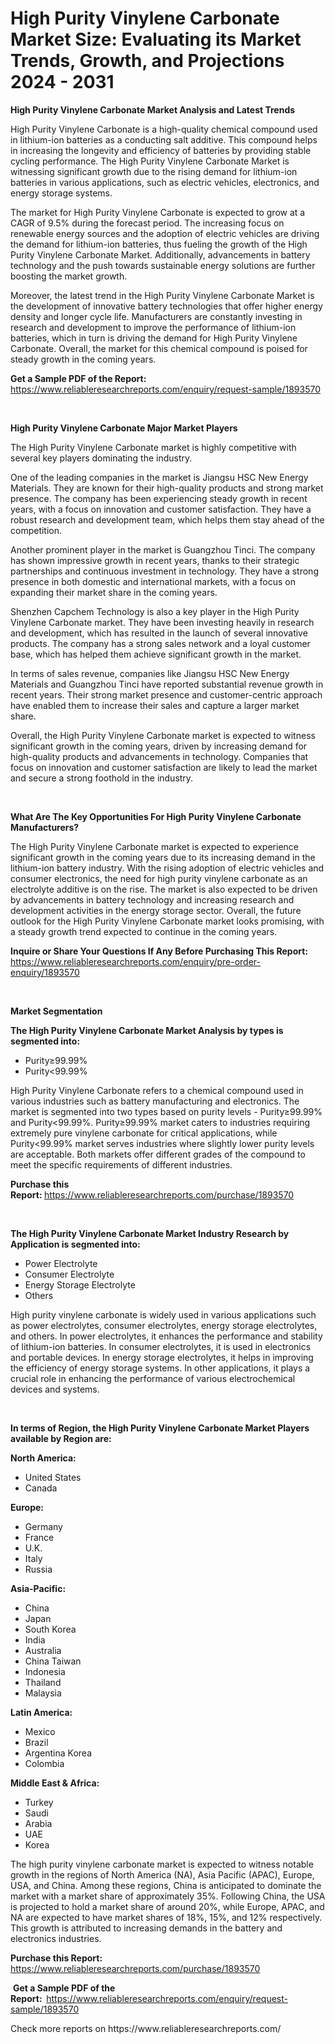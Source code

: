 <p><h1>High Purity Vinylene Carbonate Market Size: Evaluating its Market Trends, Growth, and Projections 2024 - 2031</h1></p><p><strong>High Purity Vinylene Carbonate Market Analysis and Latest Trends</strong></p>
<p><p>High Purity Vinylene Carbonate is a high-quality chemical compound used in lithium-ion batteries as a conducting salt additive. This compound helps in increasing the longevity and efficiency of batteries by providing stable cycling performance. The High Purity Vinylene Carbonate Market is witnessing significant growth due to the rising demand for lithium-ion batteries in various applications, such as electric vehicles, electronics, and energy storage systems.</p><p>The market for High Purity Vinylene Carbonate is expected to grow at a CAGR of 9.5% during the forecast period. The increasing focus on renewable energy sources and the adoption of electric vehicles are driving the demand for lithium-ion batteries, thus fueling the growth of the High Purity Vinylene Carbonate Market. Additionally, advancements in battery technology and the push towards sustainable energy solutions are further boosting the market growth.</p><p>Moreover, the latest trend in the High Purity Vinylene Carbonate Market is the development of innovative battery technologies that offer higher energy density and longer cycle life. Manufacturers are constantly investing in research and development to improve the performance of lithium-ion batteries, which in turn is driving the demand for High Purity Vinylene Carbonate. Overall, the market for this chemical compound is poised for steady growth in the coming years.</p></p>
<p><strong>Get a Sample PDF of the Report:&nbsp;</strong> <a href="https://www.reliableresearchreports.com/enquiry/request-sample/1893570">https://www.reliableresearchreports.com/enquiry/request-sample/1893570</a></p>
<p>&nbsp;</p>
<p><strong>High Purity Vinylene Carbonate Major Market Players</strong></p>
<p><p>The High Purity Vinylene Carbonate market is highly competitive with several key players dominating the industry. </p><p>One of the leading companies in the market is Jiangsu HSC New Energy Materials. They are known for their high-quality products and strong market presence. The company has been experiencing steady growth in recent years, with a focus on innovation and customer satisfaction. They have a robust research and development team, which helps them stay ahead of the competition.</p><p>Another prominent player in the market is Guangzhou Tinci. The company has shown impressive growth in recent years, thanks to their strategic partnerships and continuous investment in technology. They have a strong presence in both domestic and international markets, with a focus on expanding their market share in the coming years.</p><p>Shenzhen Capchem Technology is also a key player in the High Purity Vinylene Carbonate market. They have been investing heavily in research and development, which has resulted in the launch of several innovative products. The company has a strong sales network and a loyal customer base, which has helped them achieve significant growth in the market.</p><p>In terms of sales revenue, companies like Jiangsu HSC New Energy Materials and Guangzhou Tinci have reported substantial revenue growth in recent years. Their strong market presence and customer-centric approach have enabled them to increase their sales and capture a larger market share.</p><p>Overall, the High Purity Vinylene Carbonate market is expected to witness significant growth in the coming years, driven by increasing demand for high-quality products and advancements in technology. Companies that focus on innovation and customer satisfaction are likely to lead the market and secure a strong foothold in the industry.</p></p>
<p>&nbsp;</p>
<p><strong>What Are The Key Opportunities For High Purity Vinylene Carbonate Manufacturers?</strong></p>
<p><p>The High Purity Vinylene Carbonate market is expected to experience significant growth in the coming years due to its increasing demand in the lithium-ion battery industry. With the rising adoption of electric vehicles and consumer electronics, the need for high purity vinylene carbonate as an electrolyte additive is on the rise. The market is also expected to be driven by advancements in battery technology and increasing research and development activities in the energy storage sector. Overall, the future outlook for the High Purity Vinylene Carbonate market looks promising, with a steady growth trend expected to continue in the coming years.</p></p>
<p><strong>Inquire or Share Your Questions If Any Before Purchasing This Report:</strong> <a href="https://www.reliableresearchreports.com/enquiry/pre-order-enquiry/1893570">https://www.reliableresearchreports.com/enquiry/pre-order-enquiry/1893570</a></p>
<p>&nbsp;</p>
<p><strong>Market Segmentation</strong></p>
<p><strong>The High Purity Vinylene Carbonate Market Analysis by types is segmented into:</strong></p>
<p><ul><li>Purity≥99.99%</li><li>Purity<99.99%</li></ul></p>
<p><p>High Purity Vinylene Carbonate refers to a chemical compound used in various industries such as battery manufacturing and electronics. The market is segmented into two types based on purity levels - Purity≥99.99% and Purity<99.99%. Purity≥99.99% market caters to industries requiring extremely pure vinylene carbonate for critical applications, while Purity<99.99% market serves industries where slightly lower purity levels are acceptable. Both markets offer different grades of the compound to meet the specific requirements of different industries.</p></p>
<p><strong>Purchase this Report:&nbsp;</strong><a href="https://www.reliableresearchreports.com/purchase/1893570">https://www.reliableresearchreports.com/purchase/1893570</a></p>
<p>&nbsp;</p>
<p><strong>The High Purity Vinylene Carbonate Market Industry Research by Application is segmented into:</strong></p>
<p><ul><li>Power Electrolyte</li><li>Consumer Electrolyte</li><li>Energy Storage Electrolyte</li><li>Others</li></ul></p>
<p><p>High purity vinylene carbonate is widely used in various applications such as power electrolytes, consumer electrolytes, energy storage electrolytes, and others. In power electrolytes, it enhances the performance and stability of lithium-ion batteries. In consumer electrolytes, it is used in electronics and portable devices. In energy storage electrolytes, it helps in improving the efficiency of energy storage systems. In other applications, it plays a crucial role in enhancing the performance of various electrochemical devices and systems.</p></p>
<p>&nbsp;</p>
<p><strong>In terms of Region, the High Purity Vinylene Carbonate Market Players available by Region are:</strong></p>
<p>
    <p> <strong> North America: </strong>
        <ul>
            <li>United States</li>
            <li>Canada</li>
        </ul>
        </p> 
    <p> <strong> Europe: </strong>
        <ul>
            <li>Germany</li>
            <li>France</li>
            <li>U.K.</li>
            <li>Italy</li>
            <li>Russia</li>
        </ul>
        </p> 
    <p> <strong> Asia-Pacific: </strong>
        <ul>
            <li>China</li>
            <li>Japan</li>
            <li>South Korea</li>
            <li>India</li>
            <li>Australia</li>
            <li>China Taiwan</li>
            <li>Indonesia</li>
            <li>Thailand</li>
            <li>Malaysia</li>
        </ul>
        </p> 
    <p> <strong> Latin America: </strong>
        <ul>
            <li>Mexico</li>
            <li>Brazil</li>
            <li>Argentina Korea</li>
            <li>Colombia</li>
        </ul>
        </p> 
    <p> <strong> Middle East & Africa: </strong>
        <ul>
            <li>Turkey</li>
            <li>Saudi</li>
            <li>Arabia</li>
            <li>UAE</li>
            <li>Korea</li>
        </ul>
    </p>
    </p>
<p><p>The high purity vinylene carbonate market is expected to witness notable growth in the regions of North America (NA), Asia Pacific (APAC), Europe, USA, and China. Among these regions, China is anticipated to dominate the market with a market share of approximately 35%. Following China, the USA is projected to hold a market share of around 20%, while Europe, APAC, and NA are expected to have market shares of 18%, 15%, and 12% respectively. This growth is attributed to increasing demands in the battery and electronics industries.</p></p>
<p><strong>Purchase this Report: </strong><a href="https://www.reliableresearchreports.com/purchase/1893570">https://www.reliableresearchreports.com/purchase/1893570</a></p>
<p>&nbsp;<strong>Get a Sample PDF of the Report:&nbsp;&nbsp;</strong><a href="https://www.reliableresearchreports.com/enquiry/request-sample/1893570">https://www.reliableresearchreports.com/enquiry/request-sample/1893570</a></p>
<p><strong></strong></p>
<p>Check more reports on https://www.reliableresearchreports.com/</p>